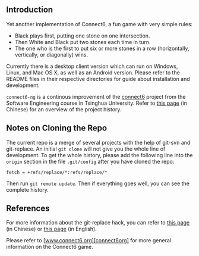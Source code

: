 ## Introduction

Yet another implementation of Connect6, a fun game with very simple rules:

- Black plays first, putting one stone on one intersection.
- Then White and Black put two stones each time in turn.
- The one who is the first to put six or more stones in a row (horizontally, vertically, or diagonally) wins.

Currently there is a desktop client version which can run on Windows, Linux, and Mac OS X, as well as an Android version. Please refer to the README files in their respective directories for guide about installation and development.

`connect6-ng` is a continous improvement of the [connect6][connect6] project from the Software Engineering course in Tsinghua University. Refer to [this page][history] (in Chinese) for an overview of the project history.

## Notes on Cloning the Repo

The current repo is a merge of several projects with the help of git-svn and git-replace. An initial `git clone` will not give you the whole line of development. To get the whole history, please add the following line into the `origin` section in the file `.git/config` after you have cloned the repo:

    fetch = +refs/replace/*:refs/replace/*

Then run `git remote update`. Then if everything goes well, you can see the complete history.

## References

For more information about the git-replace hack, you can refer to [this page][repo-history-zh] (in Chinese) or [this page][repo-history-en] (in English).

Please refer to [www.connect6.org][connect6org] for more general information on the Connect6 game.

[connect6]: http://code.google.com/p/connect6/
[connect6org]: http://www.connect6.org/web/index.php
[history]: https://github.com/alick9188/connect6-ng/wiki/%E5%85%AD%E5%AD%90%E6%A3%8B%E9%A1%B9%E7%9B%AE%E5%8E%86%E5%8F%B2
[repo-history-zh]: https://wp-awesome.rhcloud.com/2012/02/03/connect6-ng-join-svn-git-history-summary/
[repo-history-en]: http://stackoverflow.com/a/1547490/1166587
